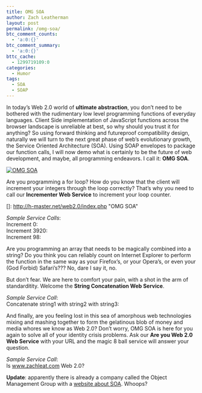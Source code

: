 ```yaml
---
title: OMG SOA
author: Zach Leatherman
layout: post
permalink: /omg-soa/
btc_comment_counts:
  - 'a:0:{}'
btc_comment_summary:
  - 'a:0:{}'
bttc_cache:
  - 1299719109:0
categories:
  - Humor
tags:
  - SOA
  - SOAP
---
```


In today’s Web 2.0 world of **ultimate abstraction**, you don’t need to be bothered with the rudimentary low level programming functions of everyday languages. Client Side implementation of JavaScript functions across the browser landscape is unreliable at best, so why should you trust it for anything? So using forward thinking and futureproof compatibility design, naturally we will turn to the next great phase of web’s evolutionary growth, the Service Oriented Architecture (SOA). Using SOAP envelopes to package our function calls, I will now demo what is certainly to be the future of web development, and maybe, all programming endeavors. I call it: **OMG SOA**.

[![OMG SOA][2]][2]

Are you programming a for loop? How do you know that the client will increment your integers through the loop correctly? That’s why you need to call our **Incrementer Web Service** to increment your loop counter.

 []: http://h-master.net/web2.0/index.php "OMG SOA"

*Sample Service Calls*:  
Increment 0:   
Increment 3920:   
Increment 98: 

Are you programming an array that needs to be magically combined into a string? Do you think you can reliably count on Internet Explorer to perform the function in the same way as your Firefox’s, or your Opera’s, or even your (God Forbid) Safari’s??? No, dare I say it, no.

But don’t fear. We are here to comfort your pain, with a shot in the arm of standarditity. Welcome the **String Concatenation Web Service**.

*Sample Service Call*:  
Concatenate string1 with string2 with string3: 

And finally, are you feeling lost in this sea of amorphous web technologies mixing and mashing together to form the gelatinous blob of money and media whores we know as Web 2.0? Don’t worry, OMG SOA is here for you again to solve all of your identity crisis problems. Ask our **Are you Web 2.0 Web Service** with your URL and the magic 8 ball service will answer your question.

*Sample Service Call*:  
Is www.zachleat.com Web 2.0? 

**Update**: apparently there is already a company called the Object Management Group with a [website about SOA][2]. Whoops?

 [2]: http://soa.omg.org/